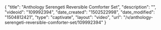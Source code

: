 {
    "title": "Anthology Serengeti Reversible Comforter Set",
    "description": "",
    "videoid": "109992394",
    "date_created": "1502522998",
    "date_modified": "1504812421",
    "type": "captivate",
    "layout": "video",
    "url": "\/v\/anthology-serengeti-reversible-comforter-set\/109992394"
}